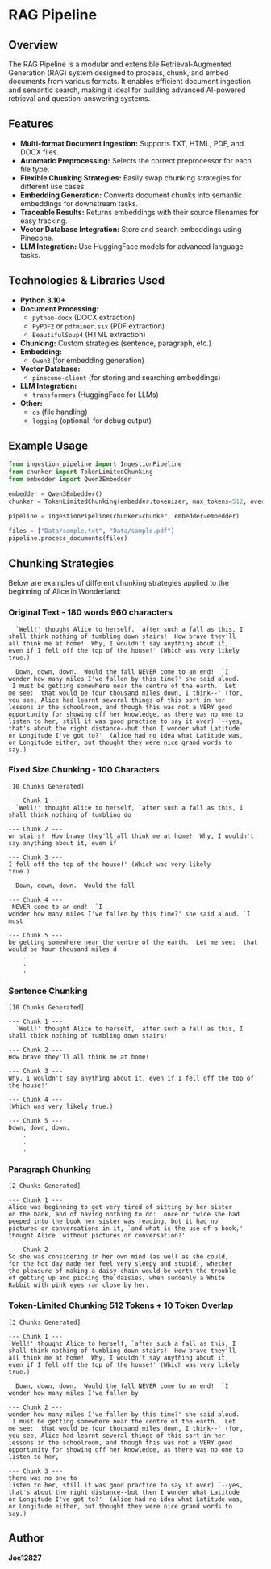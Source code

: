 # RAG Pipeline

## Overview
The RAG Pipeline is a modular and extensible Retrieval-Augmented Generation (RAG) system designed to process, chunk, and embed documents from various formats. It enables efficient document ingestion and semantic search, making it ideal for building advanced AI-powered retrieval and question-answering systems.

## Features
- **Multi-format Document Ingestion:** Supports TXT, HTML, PDF, and DOCX files.
- **Automatic Preprocessing:** Selects the correct preprocessor for each file type.
- **Flexible Chunking Strategies:** Easily swap chunking strategies for different use cases.
- **Embedding Generation:** Converts document chunks into semantic embeddings for downstream tasks.
- **Traceable Results:** Returns embeddings with their source filenames for easy tracking.
- **Vector Database Integration:** Store and search embeddings using Pinecone.
- **LLM Integration:** Use HuggingFace models for advanced language tasks.

## Technologies & Libraries Used
- **Python 3.10+**
- **Document Processing:**
	- `python-docx` (DOCX extraction)
	- `PyPDF2` or `pdfminer.six` (PDF extraction)
	- `BeautifulSoup4` (HTML extraction)
- **Chunking:** Custom strategies (sentence, paragraph, etc.)
- **Embedding:**
	- `Qwen3` (for embedding generation)
- **Vector Database:**
	- `pinecone-client` (for storing and searching embeddings)
- **LLM Integration:**
	- `transformers` (HuggingFace for LLMs)
- **Other:**
	- `os` (file handling)
	- `logging` (optional, for debug output)

## Example Usage
```python
from ingestion_pipeline import IngestionPipeline
from chunker import TokenLimitedChunking
from embedder import Qwen3Embedder

embedder = Qwen3Embedder()
chunker = TokenLimitedChunking(embedder.tokenizer, max_tokens=512, overlap_tokens=10)

pipeline = IngestionPipeline(chunker=chunker, embedder=embedder)

files = ["Data/sample.txt", "Data/sample.pdf"]
pipeline.process_documents(files)
```

## Chunking Strategies

Below are examples of different chunking strategies applied to the beginning of Alice in Wonderland:

### Original Text - 180 words 960 characters

```
  `Well!' thought Alice to herself, `after such a fall as this, I
shall think nothing of tumbling down stairs!  How brave they'll
all think me at home!  Why, I wouldn't say anything about it,
even if I fell off the top of the house!' (Which was very likely
true.)

  Down, down, down.  Would the fall NEVER come to an end!  `I
wonder how many miles I've fallen by this time?' she said aloud.
`I must be getting somewhere near the centre of the earth.  Let
me see:  that would be four thousand miles down, I think--' (for,
you see, Alice had learnt several things of this sort in her
lessons in the schoolroom, and though this was not a VERY good
opportunity for showing off her knowledge, as there was no one to
listen to her, still it was good practice to say it over) `--yes,
that's about the right distance--but then I wonder what Latitude
or Longitude I've got to?'  (Alice had no idea what Latitude was,
or Longitude either, but thought they were nice grand words to
say.)
```

### Fixed Size Chunking - 100 Characters

```
[10 Chunks Generated]

--- Chunk 1 ---
  `Well!' thought Alice to herself, `after such a fall as this, I shall think nothing of tumbling do

--- Chunk 2 ---
wn stairs!  How brave they'll all think me at home!  Why, I wouldn't say anything about it, even if 

--- Chunk 3 ---
I fell off the top of the house!' (Which was very likely
true.)

  Down, down, down.  Would the fall

--- Chunk 4 ---
 NEVER come to an end!  `I
wonder how many miles I've fallen by this time?' she said aloud. `I must 

--- Chunk 5 ---
be getting somewhere near the centre of the earth.  Let me see:  that would be four thousand miles d
	.
	.
	.
```

### Sentence Chunking
```
[10 Chunks Generated]

--- Chunk 1 ---
  `Well!' thought Alice to herself, `after such a fall as this, I shall think nothing of tumbling down stairs!  

--- Chunk 2 ---
How brave they'll all think me at home!  

--- Chunk 3 ---
Why, I wouldn't say anything about it, even if I fell off the top of the house!'

--- Chunk 4 ---
(Which was very likely true.)

--- Chunk 5 ---
Down, down, down.
	.
	.
	.
```

### Paragraph Chunking

```
[2 Chunks Generated]

--- Chunk 1 ---
Alice was beginning to get very tired of sitting by her sister
on the bank, and of having nothing to do:  once or twice she had
peeped into the book her sister was reading, but it had no
pictures or conversations in it, `and what is the use of a book,'
thought Alice `without pictures or conversation?'

--- Chunk 2 ---
So she was considering in her own mind (as well as she could,
for the hot day made her feel very sleepy and stupid), whether
the pleasure of making a daisy-chain would be worth the trouble
of getting up and picking the daisies, when suddenly a White
Rabbit with pink eyes ran close by her.
```

### Token-Limited Chunking 512 Tokens + 10 Token Overlap

```
[3 Chunks Generated]

--- Chunk 1 ---
`Well!' thought Alice to herself, `after such a fall as this, I
shall think nothing of tumbling down stairs!  How brave they'll
all think me at home!  Why, I wouldn't say anything about it,
even if I fell off the top of the house!' (Which was very likely
true.)

  Down, down, down.  Would the fall NEVER come to an end!  `I
wonder how many miles I've fallen by

--- Chunk 2 ---
wonder how many miles I've fallen by this time?' she said aloud.
`I must be getting somewhere near the centre of the earth.  Let
me see:  that would be four thousand miles down, I think--' (for,
you see, Alice had learnt several things of this sort in her
lessons in the schoolroom, and though this was not a VERY good
opportunity for showing off her knowledge, as there was no one to
listen to her,

--- Chunk 3 ---
there was no one to
listen to her, still it was good practice to say it over) `--yes,
that's about the right distance--but then I wonder what Latitude
or Longitude I've got to?'  (Alice had no idea what Latitude was,
or Longitude either, but thought they were nice grand words to
say.)
```


## Author
**Joe12827**

